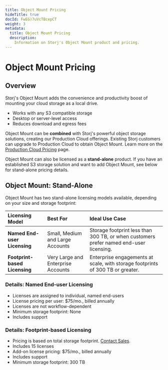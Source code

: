 ```yaml
---
title: Object Mount Pricing
hideTitle: true
docId: FwEG)7uVcTBcepCT
weight: 3
metadata:
  title: Object Mount Pricing
  description:
    Information on Storj's Object Mount product and pricing.
---
```


# Object Mount Pricing

## Overview

Storj's Object Mount adds the convenience and productivity boost of mounting your cloud storage as a local drive.

- Works with any S3 compatible storage
- Desktop or server-level access
- Reduces download and egress fees

Object Mount can be **combined** with Storj's powerful object storage solutions, creating our Production Cloud offerings. Existing Storj customers can upgrade to Production Cloud to obtain Object Mount. Learn more on the [Production Cloud Pricing](docId:ZnRTYv8k?KEC3hzk) page.

Object Mount can also be licensed as a **stand-alone** product. If you have an established S3 storage solution and want to add Object Mount, see below for stand-alone pricing details.


## Object Mount: Stand-Alone

Object Mount has two stand-alone licensing models available, depending on your size and storage footprint:

| **Licensing Model** | **Best For** | **Ideal Use Case** |
| :-- | :-- | :-- |
| **Named End-user Licensing**  | Small, Medium and Large Accounts | Storage footprint less than 300 TB, or when customers prefer named end-user licensing. |
| **Footprint-based Licensing** | Very Large and Enterprise Accounts | Enterprise engagements at scale, with storage footprints of 300 TB or greater. |

### Details: Named End-user Licensing

- Licenses are assigned to individual, named end-users
- License pricing per user: $75/mo., billed annually
- Licenses are not workflow-dependent
- Minimum storage footprint: None
- Includes support

### Details: Footprint-based Licensing

- Pricing is based on total storage footprint. [Contact Sales](https://www.storj.io/landing/get-in-touch).
- Includes 15 licenses
- Add-on license pricing: $75/mo., billed annually
- Includes support
- Minimum storage footprint: 300 TB